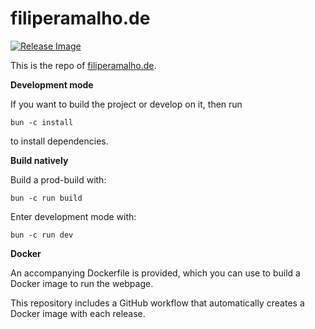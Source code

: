 # filiperamalho.de

[![Release Image](https://github.com/FilipeRamalho/filiperamalho.de/actions/workflows/publish.yml/badge.svg)](https://github.com/FilipeRamalho/filiperamalho.de/actions/workflows/publish.yml)

This is the repo of [filiperamalho.de](https://filiperamalho.de).

**Development mode**

If you want to build the project or develop on it, then run

`bun -c install`

to install dependencies.

**Build natively**

Build a prod-build with:

`bun -c run build`

Enter development mode with:

`bun -c run dev`

**Docker**

An accompanying Dockerfile is provided, which you can use to build a Docker image to run the webpage.

This repository includes a GitHub workflow that automatically creates a Docker image with each release.